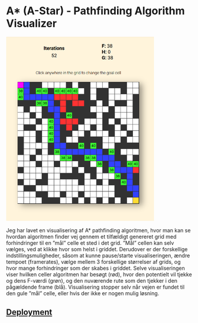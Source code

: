 
# A* (A-Star) - Pathfinding Algorithm Visualizer


<img src="screenshot.PNG" width="400" />

Jeg har lavet en visualisering af A* pathfinding algoritmen, hvor man kan se hvordan algoritmen finder vej gennem et tilfældigt genereret grid med forhindringer til en ”mål” celle et sted i det grid. ”Mål” cellen kan selv vælges, ved at klikke hvor som helst i griddet. Derudover er der forskellige indstillingsmuligheder, såsom at kunne pause/starte visualiseringen, ændre tempoet (framerates), vælge mellem 3 forskellige størrelser af grids, og hvor mange forhindringer som der skabes i griddet. Selve visualiseringen viser hvilken celler algoritmen har besøgt (rød), hvor den potentielt vil tjekke og dens F-værdi (grøn), og den nuværende rute som den tjekker i den pågældende frame (blå). Visualisering stopper selv når vejen er fundet til den gule ”mål” celle, eller hvis der ikke er nogen mulig løsning.

## [Deployment](https://forkeh.github.io/dsa-exam-project/)


